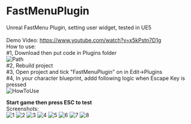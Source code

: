# FastMenuPlugin</br>
Unreal FastMenu Plugin, setting user widget, tested in UE5</br></br>
Demo Video: https://www.youtube.com/watch?v=x5kPstn7D1g </br>
How to use:</br>
#1, Download then put code in Plugins folder</br>
![Path](https://github.com/stucafall66/FastMenuPlugin/assets/20560007/573d938a-64a6-45da-bb70-d44bef2c1b4f)<br/>
#2, Rebuild project</br>
#3, Open project and tick "FastMenuPlugin" on in Edit->Plugins</br>
#4, In your character blueprint, addd following logic when Escape Key is pressed<br/>
![HowToUse](https://github.com/stucafall66/FastMenuPlugin/assets/20560007/555e4439-ce1d-4a4e-84d3-994fbbc06c4c)<br/>

<b>Start game then press ESC to test</b><br/>
Screenshots:<br/>
![1](https://github.com/stucafall66/FastMenuPlugin/assets/20560007/e69a1c10-d34d-4844-9e4f-d073b964a08d)
![2](https://github.com/stucafall66/FastMenuPlugin/assets/20560007/5c1d4aad-dfaf-4ce5-9906-2899ee2b7108)
![3](https://github.com/stucafall66/FastMenuPlugin/assets/20560007/319cc11e-7f3b-4e12-a116-148b2bc5c644)
![4](https://github.com/stucafall66/FastMenuPlugin/assets/20560007/126aceae-d11c-4842-bbab-5e3ce10c2122)
![5](https://github.com/stucafall66/FastMenuPlugin/assets/20560007/a459ffcb-5972-41d8-be44-7ee32fb6c8d5)
![6](https://github.com/stucafall66/FastMenuPlugin/assets/20560007/75ca7099-bc52-4530-9aaa-75c5a144fc72)
![7](https://github.com/stucafall66/FastMenuPlugin/assets/20560007/4a510bbc-ad96-41df-ac57-926da488f5f7)
![8](https://github.com/stucafall66/FastMenuPlugin/assets/20560007/99b366fc-9ae7-4277-bf84-74a6dbc12cfa)
